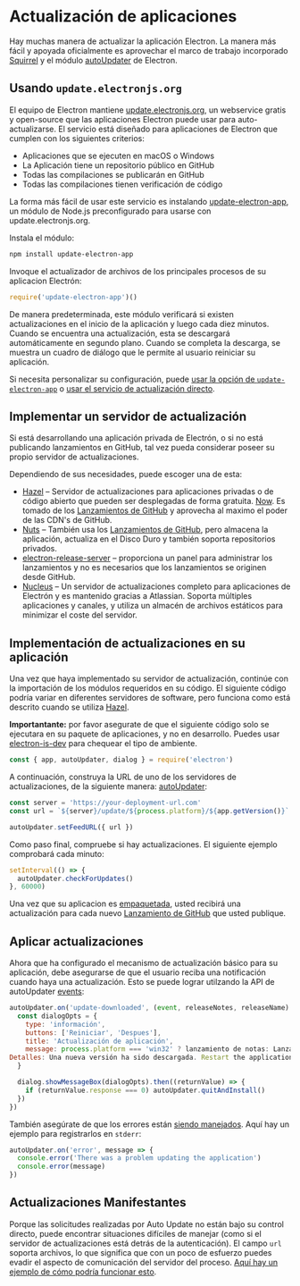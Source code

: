 # Actualización de aplicaciones

Hay muchas manera de actualizar la aplicación Electron. La manera más fácil y apoyada oficialmente es aprovechar el marco de trabajo incorporado [Squirrel](https://github.com/Squirrel) y el módulo [autoUpdater](../api/auto-updater.md) de Electron.

## Usando `update.electronjs.org`

El equipo de Electron mantiene [update.electronjs.org][], un webservice gratis y open-source que las aplicaciones Electron puede usar para auto-actualizarse. El servicio está diseñado para aplicaciones de Electron que cumplen con los siguientes criterios:

- Aplicaciones que se ejecuten en macOS o Windows
- La Aplicación tiene un repositorio público en GitHub
- Todas las compilaciones se publicarán en GitHub
- Todas las compilaciones tienen verificación de código

La forma más fácil de usar este servicio es instalando [update-electron-app][], un módulo de Node.js preconfigurado para usarse con update.electronjs.org.

Instala el módulo:

```sh
npm install update-electron-app
```

Invoque el actualizador de archivos de los principales procesos de su aplicacion Electrón:

```js
require('update-electron-app')()
```

De manera predeterminada, este módulo verificará si existen actualizaciones en el inicio de la aplicación y luego cada diez minutos. Cuando se encuentra una actualización, esta se descargará automáticamente en segundo plano. Cuando se completa la descarga, se muestra un cuadro de diálogo que le permite al usuario reiniciar su aplicación.

Si necesita personalizar su configuración, puede [usar la opción de `update-electron-app`][update-electron-app] o [usar el servicio de actualización directo][update.electronjs.org].

## Implementar un servidor de actualización

Si está desarrollando una aplicación privada de Electrón, o si no está publicando lanzamientos en GitHub, tal vez pueda considerar poseer su propio servidor de actualizaciones.

Dependiendo de sus necesidades, puede escoger una de esta:

- [Hazel][hazel] – Servidor de actualizaciones para aplicaciones privadas o de código abierto que pueden ser desplegadas de forma gratuita. [Now][now]. Es tomado de los [Lanzamientos de GitHub][gh-releases] y aprovecha al maximo el poder de las CDN's de GitHub.
- [Nuts][nuts] – También usa los [Lanzamientos de GitHub][gh-releases], pero almacena la aplicación, actualiza en el Disco Duro y también soporta repositorios privados.
- [electron-release-server][electron-release-server] – proporciona un panel para administrar los lanzamientos y no es necesarios que los lanzamientos se originen desde GitHub.
- [Nucleus][nucleus] – Un servidor de actualizaciones completo para aplicaciones de Electrón y es mantenido gracias a Atlassian. Soporta múltiples aplicaciones y canales, y utiliza un almacén de archivos estáticos para minimizar el coste del servidor.

## Implementación de actualizaciones en su aplicación

Una vez que haya implementado su servidor de actualización, continúe con la importación de los módulos requeridos en su código. El siguiente código podría variar en diferentes servidores de software, pero funciona como está descrito cuando se utiliza [Hazel](https://github.com/zeit/hazel).

**Importantante:** por favor asegurate de que el siguiente código solo se ejecutara en su paquete de aplicaciones, y no en desarrollo. Puedes usar [electron-is-dev](https://github.com/sindresorhus/electron-is-dev) para chequear el tipo de ambiente.

```javascript
const { app, autoUpdater, dialog } = require('electron')
```

A continuación, construya la URL de uno de los servidores de actualizaciones, de la siguiente manera: [autoUpdater](../api/auto-updater.md):

```javascript
const server = 'https://your-deployment-url.com'
const url = `${server}/update/${process.platform}/${app.getVersion()}`

autoUpdater.setFeedURL({ url })
```

Como paso final, compruebe si hay actualizaciones. El siguiente ejemplo comprobará cada minuto:

```javascript
setInterval(() => {
  autoUpdater.checkForUpdates()
}, 60000)
```

Una vez que su aplicacion es [empaquetada](../tutorial/application-distribution.md), usted recibirá una actualización para cada nuevo [Lanzamiento de GitHub](https://help.github.com/articles/creating-releases/) que usted publique.

## Aplicar actualizaciones

Ahora que ha configurado el mecanismo de actualización básico para su aplicación, debe asegurarse de que el usuario reciba una notificación cuando haya una actualización. Esto se puede lograr utilzando la API de autoUpdater [events](../api/auto-updater.md#events):

```javascript
autoUpdater.on('update-downloaded', (event, releaseNotes, releaseName) => {
  const dialogOpts = {
    type: 'información',
    buttons: ['Reiniciar', 'Despues'],
    title: 'Actualización de aplicación',
    message: process.platform === 'win32' ? lanzamiento de notas: Lanzamiento de nombre
Detalles: Una nueva versión ha sido descargada. Restart the application to apply the updates.'
  }

  dialog.showMessageBox(dialogOpts).then((returnValue) => {
    if (returnValue.response === 0) autoUpdater.quitAndInstall()
  })
})
```

También asegúrate de que los errores están [siendo manejados](../api/auto-updater.md#event-error). Aquí hay un ejemplo para registrarlos en `stderr`:

```javascript
autoUpdater.on('error', message => {
  console.error('There was a problem updating the application')
  console.error(message)
})
```

## Actualizaciones Manifestantes

Porque las solicitudes realizadas por Auto Update no están bajo su control directo, puede encontrar situaciones difíciles de manejar (como si el servidor de actualizaciones está detrás de la autenticación). El campo `url` soporta archivos, lo que significa que con un poco de esfuerzo puedes evadir el aspecto de comunicación del servidor del proceso. [Aquí hay un ejemplo de cómo podría funcionar esto](https://github.com/electron/electron/issues/5020#issuecomment-477636990).

[now]: https://zeit.co/now
[hazel]: https://github.com/zeit/hazel
[nuts]: https://github.com/GitbookIO/nuts
[gh-releases]: https://help.github.com/articles/creating-releases/
[electron-release-server]: https://github.com/ArekSredzki/electron-release-server
[nucleus]: https://github.com/atlassian/nucleus
[update.electronjs.org]: https://github.com/electron/update.electronjs.org
[update.electronjs.org]: https://github.com/electron/update.electronjs.org
[update-electron-app]: https://github.com/electron/update-electron-app
[update-electron-app]: https://github.com/electron/update-electron-app
